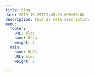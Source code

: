 ```yaml
---
title: blog
date: 2019-10-29T13:49:23.000+06:00
description: this is meta description
menu:
  footer:
    URL: blog
    name: Blog
    weight: 2
  main:
    name: BLOG
    URL: blog
    weight: 2

---
```

